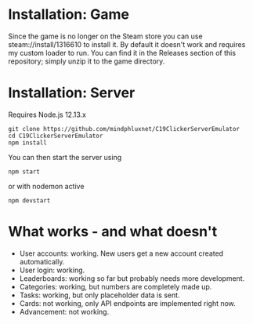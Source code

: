 # Installation: Game

Since the game is no longer on the Steam store you can use 
steam://install/1316610 to install it. By default it doesn't work and requires
my custom loader to run. You can find it in the Releases section of this repository; 
simply unzip it to the game directory.

# Installation: Server

Requires Node.js 12.13.x

``` 
git clone https://github.com/mindphluxnet/C19ClickerServerEmulator
cd C19ClickerServerEmulator
npm install
```

You can then start the server using

```
npm start
```

or with nodemon active

```
npm devstart
```

# What works - and what doesn't

* User accounts: working. New users get a new account created automatically.
* User login: working.
* Leaderboards: working so far but probably needs more development.
* Categories: working, but numbers are completely made up.
* Tasks: working, but only placeholder data is sent.
* Cards: not working, only API endpoints are implemented right now.
* Advancement: not working.